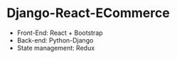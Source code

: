 # Django-React-ECommerce


<ul>
<li>Front-End: React + Bootstrap</li>
<li>Back-end: Python-Django</li>
<li>State management: Redux</li>
</ul>
